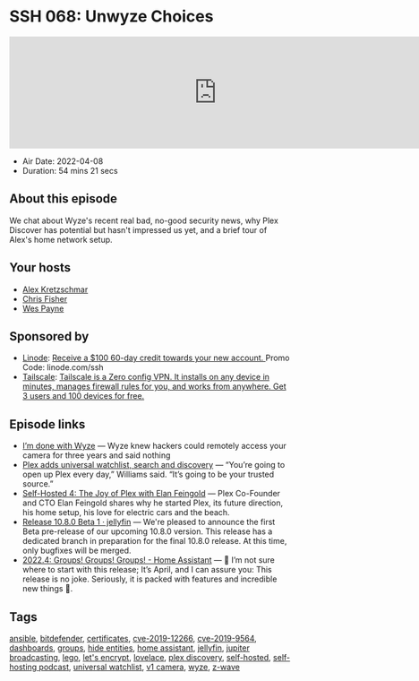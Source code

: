 # SSH 068: Unwyze Choices

<iframe src="https://player.fireside.fm/v2/dUlrHQih+o1tpYvbf?theme=dark" width="740" height="200" frameborder="0" scrolling="no"></iframe>

* Air Date: 2022-04-08
* Duration: 54 mins 21 secs

## About this episode

We chat about Wyze's recent real bad, no-good security news, why Plex Discover has potential but hasn't impressed us yet, and a brief tour of Alex's home network setup.

## Your hosts
* [Alex Kretzschmar](https://selfhosted.show/hosts/alexktz)
* [Chris Fisher](https://selfhosted.show/hosts/chrislas)
* [Wes Payne](https://selfhosted.show/guests/wes)

## Sponsored by

  * [Linode](https://linode.com/ssh): [Receive a $100 60-day credit towards your new account. ](https://linode.com/ssh) Promo Code: linode.com/ssh
  * [Tailscale](http://tailscale.com/selfhosted): [Tailscale is a Zero config VPN. It installs on any device in minutes, manages firewall rules for you, and works from anywhere. Get 3 users and 100 devices for free. ](http://tailscale.com/selfhosted)



## Episode links

  * [I’m done with Wyze](https://www.theverge.com/23003418/wyze-cam-v1-vulnerability-no-patch-bitdefender-responsible-disclosure "I’m done with Wyze") — Wyze knew hackers could remotely access your camera for three years and said nothing
  * [Plex adds universal watchlist, search and discovery](https://www.protocol.com/entertainment/plex-universal-search-watchlist-discovery "Plex adds universal watchlist, search and discovery") — “You’re going to open up Plex every day,” Williams said. “It’s going to be your trusted source.”
  * [Self-Hosted 4: The Joy of Plex with Elan Feingold](https://selfhosted.show/4 "Self-Hosted 4: The Joy of Plex with Elan Feingold") — Plex Co-Founder and CTO Elan Feingold shares why he started Plex, its future direction, his home setup, his love for electric cars and the beach.
  * [Release 10.8.0 Beta 1 · jellyfin](https://github.com/jellyfin/jellyfin/releases/tag/v10.8.0-beta1 "Release 10.8.0 Beta 1 · jellyfin") — We're pleased to announce the first Beta pre-release of our upcoming 10.8.0 version. This release has a dedicated branch in preparation for the final 10.8.0 release. At this time, only bugfixes will be merged.
  * [2022.4: Groups! Groups! Groups! - Home Assistant](https://www.home-assistant.io/blog/2022/04/06/release-20224/ "2022.4: Groups! Groups! Groups! - Home Assistant") — 👋 I’m not sure where to start with this release; It’s April, and I can assure you: This release is no joke. Seriously, it is packed with features and incredible new things 🤯.



## Tags

[ansible](https://selfhosted.show/tags/ansible), [bitdefender](https://selfhosted.show/tags/bitdefender), [certificates](https://selfhosted.show/tags/certificates), [cve-2019-12266](https://selfhosted.show/tags/cve-2019-12266), [cve-2019-9564](https://selfhosted.show/tags/cve-2019-9564), [dashboards](https://selfhosted.show/tags/dashboards), [groups](https://selfhosted.show/tags/groups), [hide entities](https://selfhosted.show/tags/hide%20entities), [home assistant](https://selfhosted.show/tags/home%20assistant), [jellyfin](https://selfhosted.show/tags/jellyfin), [jupiter broadcasting](https://selfhosted.show/tags/jupiter%20broadcasting), [lego](https://selfhosted.show/tags/lego), [let's encrypt](https://selfhosted.show/tags/let's%20encrypt), [lovelace](https://selfhosted.show/tags/lovelace), [plex discovery](https://selfhosted.show/tags/plex%20discovery), [self-hosted](https://selfhosted.show/tags/self-hosted), [self-hosting podcast](https://selfhosted.show/tags/self-hosting%20podcast), [universal watchlist](https://selfhosted.show/tags/universal%20watchlist), [v1 camera](https://selfhosted.show/tags/v1%20camera), [wyze](https://selfhosted.show/tags/wyze), [z-wave](https://selfhosted.show/tags/z-wave)